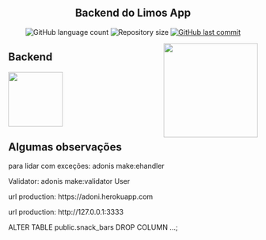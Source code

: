 
<h2 align="center">Backend do Limos App</h2>

<p align="center">
  <img alt="GitHub language count" src="https://img.shields.io/github/languages/count/heltonphg/backend_delivery">
  <img alt="Repository size" src="https://img.shields.io/github/repo-size/heltonphg/backend_delivery">
   <a href="https://github.com/heltonphg/backend_delivery/commits/master">
    <img alt="GitHub last commit" src="https://img.shields.io/github/last-commit/heltonphg/backend_delivery">
  </a>
</p>

<img align="right" src="https://cdn.dribbble.com/users/1045693/screenshots/9177969/media/11556f2cd521e9f7995ba119bb08724f.gif" width="190px;" />


## Backend 
<img align="leth" src="https://hridoy.gallerycdn.vsassets.io/extensions/hridoy/adonisjs-snippets/1.0.2/1511145522817/Microsoft.VisualStudio.Services.Icons.Default" width="110px;" />


## Algumas observações

<p>para lidar com exceções: adonis make:ehandler</p>
<p>Validator: adonis make:validator User</p>
<p>url production: https://adoni.herokuapp.com</p>
<p>url production: http://127.0.0.1:3333</p>
ALTER TABLE public.snack_bars DROP COLUMN ...;

